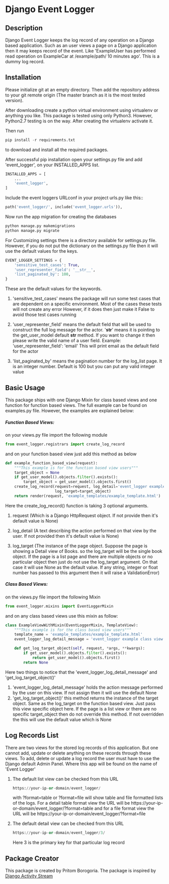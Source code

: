 Django Event Logger
=======

Description
-----------

Django Event Logger keeps the log record of any operation on a Django based application. Such as an user views a
page on a Django application then it may keeps record of the event. Like 'ExampleUser has performed read operation
on ExampleCar at /example/path/ 10 minutes ago'. This is a dummy log record.

Installation
------------

Please initialize git at an empty directory. Then add the repository address to your git remote origin (The master branch as it is the most tested version).

After downloading create a python virtual environment using virtualenv or anything you like. This package is tested
using only Python3. However, Python2.7 testing is on the way. After creating the virtualenv activate it.

Then run

```python
pip install -r requirements.txt
```

to download and install all the required packages.

After successful pip installation open your settings.py file and add 'event_logger', on your INSTALLED_APPS list.

```python
INSTALLED_APPS = [
    ...
    'event_logger',
]
```

Include the event loggers URLconf in your project urls.py like this::

```python
path('event_logger/', include('event_logger.urls')),
```

Now run the app migration for creating the databases

```python
python manage.py makemigrations
python manage.py migrate
```

For Customizing settings there is a directory available for settings.py file. However, if you do not put the dictionary
on the settings.py file then it will use the default values for the keys.

```python
EVENT_LOGGER_SETTINGS = {
    'sensitive_test_cases': True,
    'user_representer_field': '__str__',
    'list_paginated_by': 100,
}
```

These are the default values for the keywords.

1. 'sensitive_test_cases' means the package will run some test cases that are dependent on a specific environment. Most of the cases these tests will not create any error However, if
it does then just make it False to avoid those test cases running

2. 'user_representer_field' means the default field that will be used to construct the full log message for the actor.
'__str__' means it is pointing to the get_user_model default __str__ method. If you want to change it then please
write the valid name of a user field.
Example: 'user_representer_field': 'email' This will print email as the default field for the actor

3. 'list_paginated_by' means the pagination number for the log_list page. It is an integer number. Default is 100 but
you can put any valid integer value


Basic Usage
-----------

This package ships with one Django Mixin for class based views and one function for function based views. The full
example can be found on examples.py file. However, the examples are explained below:

##### Function Based Views:

on your views.py file import the following module

```python
from event_logger.registrars import create_log_record
```

and on your function based view just add this method as below

```python
def example_function_based_view(request):
    """This example is for the function based view users"""
    target_object = None
    if get_user_model().objects.filter().exists():
        target_object = get_user_model().objects.first()
    create_log_record(request=request, log_detail='event_logger example function view test operation',
                      log_target=target_object)
    return render(request, 'example_templates/example_template.html')
```

Here the create_log_record() function is taking 3 optional arguments.

1. request (Which is a Django HttpRequest object. If not provide then it's default value is None)

2. log_detail (A text describing the action performed on that view by the user. If not provided then it's default
    value is None)

3. log_target (The instance of the page object. Suppose the page is showing a Detail view of Books. so the log_target
    will be the single book object. If the page is a list page and there are multiple objects or no particular object
    then just do not use the log_target argument. On that case it will use None as the default value. If any string,
    integer or float number has passed to this argument then it will raise a ValidationError)


##### Class Based Views:

on the views.py file import the following Mixin

```python
from event_logger.mixins import EventLoggerMixin
```

and on any class based views use this mixin as follow:

```python
class ExampleViewWithMixin(EventLoggerMixin, TemplateView):
    """This example is for the class based view users"""
    template_name = 'example_templates/example_template.html'
    event_logger_log_detail_message = 'event_logger example class view test operation'

    def get_log_target_object(self, request, *args, **kwargs):
        if get_user_model().objects.filter().exists():
            return get_user_model().objects.first()
        return None
```

Here two things to notice that the 'event_logger_log_detail_message' and 'get_log_target_object()'

1. 'event_logger_log_detail_message' holds the action message performed by the user on this view. If not assign
    then it will use the default None
2. 'get_log_target_object()' this method returns the instance of the target object. Same as the log_target on the
    function based view. Just pass this view specific object here. If the page is a list view or there are no
    specific target_object then do not override this method. If not overridden the this will use the default value
    which is None


Log Records List
-----------------

There are two views for the stored log records of this application. But one cannot add, update or delete anything
on these records through these views. To add, delete or update a log record the user must have to use the
Django default Admin Panel. Where this app will be found on the name of 'Event Logger'

1. The default list view can be checked from this URL

    ```python
    https://your-ip-or-domain/event_logger/
    ```
   with ?format=table or ?format=file will show table and file formatted lists of the logs. For a detail table
   format view the URL will be https://your-ip-or-domain/event_logger/?format=table
   and for a file format view the URL will be https://your-ip-or-domain/event_logger/?format=file

2. The default detail view can be checked from this URL
    ```python
    https://your-ip-or-domain/event_logger/3/
    ```
    Here 3 is the primary key for that particular log record


Package Creator
---------------
This package is created by Pritom Borogoria. The package is inspired by [Django Activity Stream](https://github.com/justquick/django-activity-stream)
